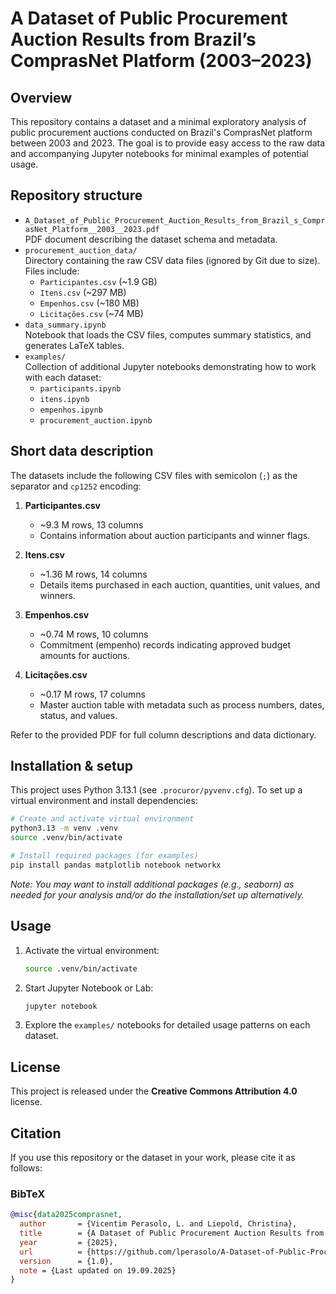 # A Dataset of Public Procurement Auction Results from Brazil’s ComprasNet Platform (2003–2023)

## Overview
This repository contains a dataset and a minimal exploratory analysis of public procurement auctions conducted on Brazil's ComprasNet platform between 2003 and 2023. The goal is to provide easy access to the raw data and accompanying Jupyter notebooks for minimal examples of potential usage.

## Repository structure
- `A_Dataset_of_Public_Procurement_Auction_Results_from_Brazil_s_ComprasNet_Platform__2003__2023.pdf`  
  PDF document describing the dataset schema and metadata.
- `procurement_auction_data/`  
  Directory containing the raw CSV data files (ignored by Git due to size). Files include:
  - `Participantes.csv` (~1.9 GB)
  - `Itens.csv` (~297 MB)
  - `Empenhos.csv` (~180 MB)
  - `Licitações.csv` (~74 MB)
- `data_summary.ipynb`  
  Notebook that loads the CSV files, computes summary statistics, and generates LaTeX tables.
- `examples/`  
  Collection of additional Jupyter notebooks demonstrating how to work with each dataset:
  - `participants.ipynb`
  - `itens.ipynb`
  - `empenhos.ipynb`
  - `procurement_auction.ipynb`

## Short data description
The datasets include the following CSV files with semicolon (`;`) as the separator and `cp1252` encoding:

1. **Participantes.csv**
   - ~9.3 M rows, 13 columns
   - Contains information about auction participants and winner flags.

2. **Itens.csv**
   - ~1.36 M rows, 14 columns
   - Details items purchased in each auction, quantities, unit values, and winners.

3. **Empenhos.csv**
   - ~0.74 M rows, 10 columns
   - Commitment (empenho) records indicating approved budget amounts for auctions.

4. **Licitações.csv**
   - ~0.17 M rows, 17 columns
   - Master auction table with metadata such as process numbers, dates, status, and values.

Refer to the provided PDF for full column descriptions and data dictionary.

## Installation & setup
This project uses Python 3.13.1 (see `.procuror/pyvenv.cfg`). To set up a virtual environment and install dependencies:

```bash
# Create and activate virtual environment
python3.13 -m venv .venv
source .venv/bin/activate

# Install required packages (for examples)
pip install pandas matplotlib notebook networkx
```

*Note: You may want to install additional packages (e.g., seaborn) as needed for your analysis and/or do the installation/set up alternatively.*

## Usage
1. Activate the virtual environment:
   ```bash
   source .venv/bin/activate
   ```

2. Start Jupyter Notebook or Lab:
   ```bash
   jupyter notebook
   ```

3. Explore the `examples/` notebooks for detailed usage patterns on each dataset.

## License
This project is released under the __Creative Commons Attribution 4.0__ license.

## Citation
If you use this repository or the dataset in your work, please cite it as follows:

### BibTeX

```bibtex
@misc{data2025comprasnet,
  author       = {Vicentim Perasolo, L. and Liepold, Christina},
  title        = {A Dataset of Public Procurement Auction Results from Brazil’s ComprasNet Platform (2003–2023)},
  year         = {2025},
  url          = {https://github.com/lperasolo/A-Dataset-of-Public-Procurement-Auction-Results-from-Brazil-s-ComprasNet-Platform-from-2003-to-2023/tree/master},
  version      = {1.0},
  note = {Last updated on 19.09.2025}
}